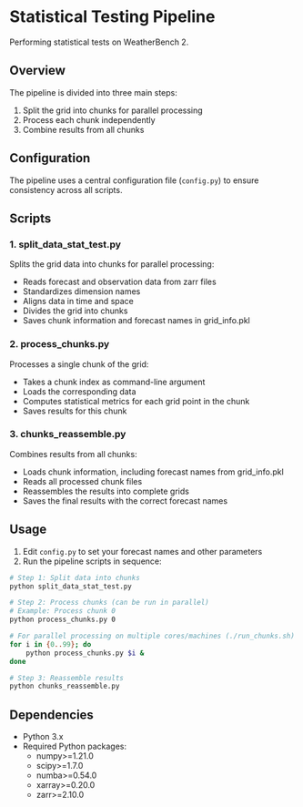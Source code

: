 # Statistical Testing Pipeline

Performing statistical tests on WeatherBench 2.

## Overview

The pipeline is divided into three main steps:

1. Split the grid into chunks for parallel processing
2. Process each chunk independently  
3. Combine results from all chunks

## Configuration

The pipeline uses a central configuration file (`config.py`) to ensure consistency across all scripts.

## Scripts

### 1. split_data_stat_test.py

Splits the grid data into chunks for parallel processing:
- Reads forecast and observation data from zarr files
- Standardizes dimension names
- Aligns data in time and space
- Divides the grid into chunks
- Saves chunk information and forecast names in grid_info.pkl

### 2. process_chunks.py

Processes a single chunk of the grid:
- Takes a chunk index as command-line argument
- Loads the corresponding data
- Computes statistical metrics for each grid point in the chunk
- Saves results for this chunk

### 3. chunks_reassemble.py

Combines results from all chunks:
- Loads chunk information, including forecast names from grid_info.pkl
- Reads all processed chunk files
- Reassembles the results into complete grids
- Saves the final results with the correct forecast names

## Usage

1. Edit `config.py` to set your forecast names and other parameters
2. Run the pipeline scripts in sequence:

```bash
# Step 1: Split data into chunks
python split_data_stat_test.py

# Step 2: Process chunks (can be run in parallel)
# Example: Process chunk 0
python process_chunks.py 0

# For parallel processing on multiple cores/machines (./run_chunks.sh)
for i in {0..99}; do
    python process_chunks.py $i &
done

# Step 3: Reassemble results
python chunks_reassemble.py
```

## Dependencies

- Python 3.x
- Required Python packages:
  - numpy>=1.21.0
  - scipy>=1.7.0
  - numba>=0.54.0
  - xarray>=0.20.0
  - zarr>=2.10.0
